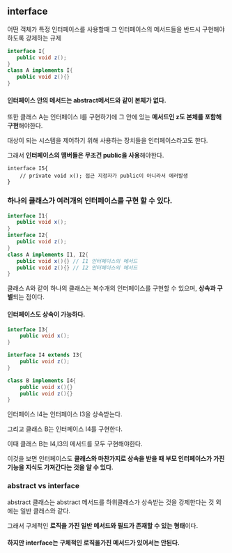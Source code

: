 ## interface
어떤 객체가 특정 인터페이스를 사용할때 그 인터페이스의 메서드들을 반드시 구현해야하도록 강제하는 규제
 ```java
 interface I{
    public void z();
}
class A implements I{
    public void z(){}
}
 ```
#### 인터페이스 안의 메서드는 abstract메서드와 같이 본체가 없다.

 또한 클래스 A는 인터페이스 I를 구현하기에 그 안에 있는 **메서드인 z도 본체를 포함해 구현**해야한다.

 대상이 되는 시스템을 제어하기 위해 사용하는 장치들을 인터페이스라고도 한다.

 그래서 **인터페이스의 맴버들은 무조건 public을 사용**해야한다.
```
interface I5{
    // private void x(); 접근 지정자가 public이 아니라서 에러발생
}
```
 ### 하나의 클래스가 여러개의 인터페이스를 구현 할 수 있다.
 ```java
 interface I1{
    public void x();
}
interface I2{
    public void z();
}
class A implements I1, I2{
    public void x(){} // I1 인터페이스의 메서드
    public void z(){} // I2 인터페이스의 메서드
}
 ```
 클래스 A와 같이 하나의 클래스는 복수개의 인터페이스를 구현할 수 있으며, **상속과 구별**되는 점이다.

 #### 인터페이스도 상속이 가능하다.
```java
interface I3{
    public void x();
}

interface I4 extends I3{ 
    public void z();
}

class B implements I4{
    public void x(){}
    public void z(){}
}
```
인터페이스 I4는 인터페이스 I3을 상속받는다.

그리고 클래스 B는 인터페이스 I4를 구현한다.

이때 클래스 B는 I4,I3의 메서드를 모두 구현해야한다.

이것을 보면 인터페이스도 **클래스와 마찬가지로 상속을 받을 때 부모 인터페이스가 가진 기능을 지식도 가져간다는 것을 알 수 있다.**

### abstract vs interface
abstract 클래스는 abstract 메서드를 하위클래스가 상속받는 것을 강제한다는 것 외에는 일반 클래스와 같다.

그래서 구체적인 **로직을 가진 일반 메서드와 필드가 존재할 수 있는 형태**이다.

#### 하지만 interface는 구체적인 로직을가진 메서드가 있어서는 안된다.